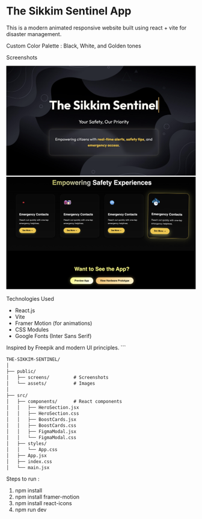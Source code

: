 # The Sikkim Sentinel App
This is a modern animated responsive website built using react + vite for disaster management.

Custom Color Palette : Black, White, and Golden tones

Screenshots

![Hero Section](./public/assets/screens/hero.png)
![Cards Section](./public/assets/screens/cards.png)

Technologies Used

- React.js
- Vite
- Framer Motion (for animations)
- CSS Modules
- Google Fonts (Inter Sans Serif)

Inspired by Freepik and modern UI principles. ```
```
THE-SIKKIM-SENTINEL/
│
├── public/
│   ├── screens/         # Screenshots
│   └── assets/          # Images
│
├── src/
│   ├── components/      # React components
│   │   ├── HeroSection.jsx
│   │   ├── HeroSection.css
│   │   ├── BoostCards.jsx
│   │   ├── BoostCards.css
│   │   ├── FigmaModal.jsx
│   │   └── FigmaModal.css
│   ├── styles/          
│   │   └── App.css
│   ├── App.jsx
│   ├── index.css
│   └── main.jsx
```
Steps to run : 
1. npm install
2. npm install framer-motion
3. npm install react-icons
4. npm run dev